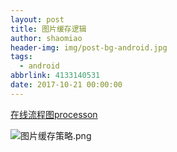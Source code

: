 ```yaml
---
layout: post
title: 图片缓存逻辑
author: shaomiao
header-img: img/post-bg-android.jpg
tags:
  - android
abbrlink: 4133140531
date: 2017-10-21 00:00:00
---
```

[在线流程图processon](http://processon.com/)


![图片缓存策略.png](http://upload-images.jianshu.io/upload_images/2590671-60af16142d8c42fd.png?imageMogr2/auto-orient/strip%7CimageView2/2/w/1240)
